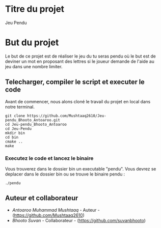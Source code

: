# Titre du projet
Jeu Pendu
# But du projet
Le but de ce projet est de réaliser le jeu du tu seras pendu où le but est de deviner un mot en proposant des lettres si le joueur demande de l'aide au jeu dans une nombre limiter.
## Telecharger, compiler le script et executer le code 
Avant de commencer, nous alons cloné le travail du projet en local dans notre terminal.

```
git clone https://github.com/Mushtaaq2610/Jeu-pendu_Bhooto_Antoaroo.git
cd Jeu-pendu_Bhooto_Antoaroo
cd Jeu-Pendu
mkdir bin
cd bin
cmake ..
make
```
### Executez le code et lancez le binaire
Vous trouverez dans le dossier bin un executable "pendu". Vous devrez se deplacer dans le dossier bin ou se trouve le binaire pendu :
```
./pendu
```

## Auteur et collaborateur
* *Antoaroo Muhammad Mushtaaq* - Auteur - (https://github.com/Mushtaaq2610)
* *Bhooto Suvan* - Collaborateur - (https://github.com/suvanbhooto)




